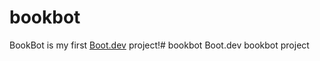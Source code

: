 # bookbot

BookBot is my first [Boot.dev](https://www.boot.dev) project!# bookbot
Boot.dev bookbot project
